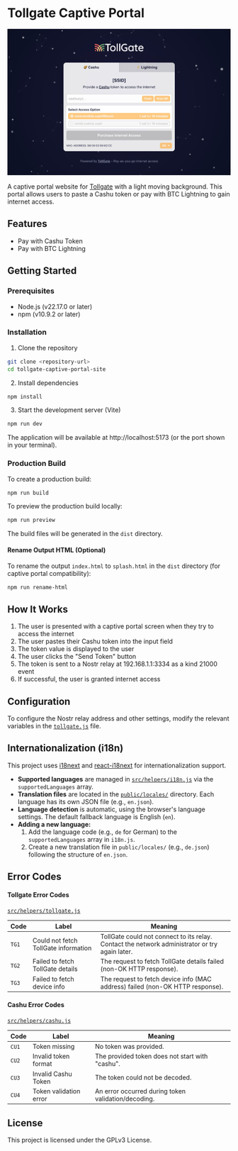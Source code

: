 # Tollgate Captive Portal

![](tollgate-captive-portal.png)

A captive portal website for [Tollgate](https://tollgate.me) with a light moving background. This portal allows users to paste a Cashu token or pay with BTC Lightning to gain internet access.

## Features

- Pay with Cashu Token
- Pay with BTC Lightning

## Getting Started

### Prerequisites

- Node.js (v22.17.0 or later)
- npm (v10.9.2 or later)

### Installation

1. Clone the repository
```bash
git clone <repository-url>
cd tollgate-captive-portal-site
```

2. Install dependencies
```bash
npm install
```

3. Start the development server (Vite)
```bash
npm run dev
```

The application will be available at http://localhost:5173 (or the port shown in your terminal).

### Production Build

To create a production build:

```bash
npm run build
```

To preview the production build locally:

```bash
npm run preview
```

The build files will be generated in the `dist` directory.

#### Rename Output HTML (Optional)

To rename the output `index.html` to `splash.html` in the `dist` directory (for captive portal compatibility):

```bash
npm run rename-html
```

## How It Works

1. The user is presented with a captive portal screen when they try to access the internet
2. The user pastes their Cashu token into the input field
3. The token value is displayed to the user
4. The user clicks the "Send Token" button
5. The token is sent to a Nostr relay at 192.168.1.1:3334 as a kind 21000 event
6. If successful, the user is granted internet access

## Configuration

To configure the Nostr relay address and other settings, modify the relevant variables in the [`tollgate.js`](./src/helpers/tollgate.js) file.

## Internationalization (i18n)

This project uses [i18next](https://www.i18next.com/) and [react-i18next](https://react.i18next.com/) for internationalization support.

- **Supported languages** are managed in [`src/helpers/i18n.js`](./src/helpers/i18n.js) via the `supportedLanguages` array.
- **Translation files** are located in the [`public/locales/`](./public/locales/) directory. Each language has its own JSON file (e.g., `en.json`).
- **Language detection** is automatic, using the browser's language settings. The default fallback language is English (`en`).
- **Adding a new language:**
  1. Add the language code (e.g., `de` for German) to the `supportedLanguages` array in `i18n.js`.
  2. Create a new translation file in `public/locales/` (e.g., `de.json`) following the structure of `en.json`.

## Error Codes

#### Tollgate Error Codes 

[`src/helpers/tollgate.js`](src/helpers/tollgate.js)

| Code  | Label                              | Meaning                                                                 |
|-------|------------------------------------|-------------------------------------------------------------------------|
| `TG1` | Could not fetch TollGate information | TollGate could not connect to its relay. Contact the network administrator or try again later. |
| `TG2` | Failed to fetch TollGate details   | The request to fetch TollGate details failed (non-OK HTTP response).    |
| `TG3` | Failed to fetch device info        | The request to fetch device info (MAC address) failed (non-OK HTTP response). |

#### Cashu Error Codes

[`src/helpers/cashu.js`](src/helpers/cashu.js)

| Code  | Label                  | Meaning                                              |
|-------|------------------------|------------------------------------------------------|
| `CU1` | Token missing          | No token was provided.                               |
| `CU2` | Invalid token format   | The provided token does not start with "cashu".      |
| `CU3` | Invalid Cashu Token    | The token could not be decoded.                      |
| `CU4` | Token validation error | An error occurred during token validation/decoding.   |

## License

This project is licensed under the GPLv3 License.
